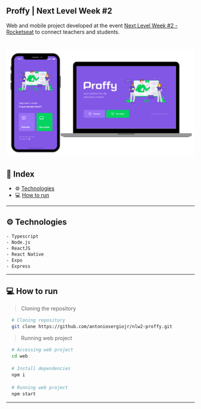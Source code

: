 ## Proffy | Next Level Week #2

Web and mobile project developed at the event [Next Level Week #2 - Rocketseat](https://rocketseat.com.br/) to connect teachers and students.

<h1 align="center">
  <img alt="Proffy" src="./docs/design.png">
</h1>

## 🚀 Index
- ⚙ [Technologies](#-technologies)
- 💻 [How to run](#-how-to-run)

---

## ⚙ Technologies
    - Typescript
    - Node.js
    - ReactJS
    - React Native
    - Expo
    - Express
---

## 💻 How to run

  > Cloning the repository
  ```bash
    # Cloning repository
    git clone https://github.com/antoniosergiojr/nlw2-proffy.git
  ```

  > Running web project
  ```bash
    # Accessing web project
    cd web
    
    # Install dependencies
    npm i

    # Running web project
    npm start
  ```
---